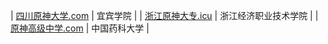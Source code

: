 | [四川原神大学.com](http://四川原神大学.com) | 宜宾学院 |
| [浙江原神大专.icu](https://www.浙江原神大专.icu) | 浙江经济职业技术学院 |
| [原神高级中学.com](https://www.原神高级中学.com) | 中国药科大学 |
